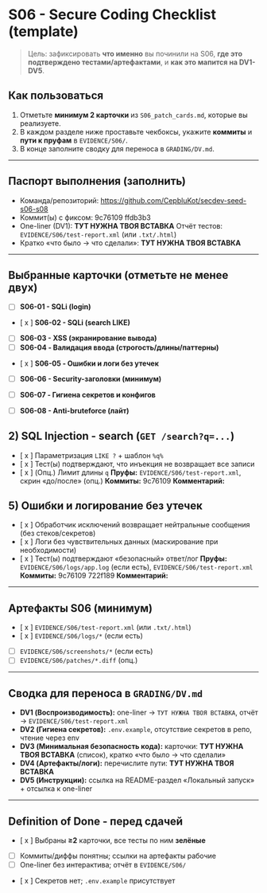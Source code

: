 # S06 - Secure Coding Checklist (template)

> Цель: зафиксировать **что именно** вы починили на S06, **где это подтверждено тестами/артефактами**, и **как это мапится на DV1-DV5**.

## Как пользоваться

1. Отметьте **минимум 2 карточки** из `S06_patch_cards.md`, которые вы реализуете.
2. В каждом разделе ниже проставьте чекбоксы, укажите **коммиты** и **пути к пруфам** в `EVIDENCE/S06/`.
3. В конце заполните сводку для переноса в `GRADING/DV.md`.

---

## Паспорт выполнения (заполнить)

* Команда/репозиторий: https://github.com/CepbluKot/secdev-seed-s06-s08
* Коммит(ы) с фиксом: 9c76109 ffdb3b3
* One-liner (DV1): **ТУТ НУЖНА ТВОЯ ВСТАВКА**
  Отчёт тестов: `EVIDENCE/S06/test-report.xml` (или `.txt/.html`)
* Кратко «что было → что сделали»: **ТУТ НУЖНА ТВОЯ ВСТАВКА**

---

## Выбранные карточки (отметьте не менее двух)

* [ ] **S06-01 - SQLi (login)**
* [ x ] **S06-02 - SQLi (search LIKE)**
* [ ] **S06-03 - XSS (экранирование вывода)**
* [ ] **S06-04 - Валидация ввода (строгость/длины/паттерны)**
* [ x ] **S06-05 - Ошибки и логи без утечек**
* [ ] **S06-06 - Security-заголовки (минимум)**
* [ ] **S06-07 - Гигиена секретов и конфигов**
* [ ] **S06-08 - Anti-bruteforce (лайт)**



## 2) SQL Injection - search (`GET /search?q=...`)

* [ x ] Параметризация `LIKE ?` + шаблон `%q%`
* [ x ] Тест(ы) подтверждают, что инъекция не возвращает все записи
* [ x ] (Опц.) Лимит длины `q`
  **Пруфы:** `EVIDENCE/S06/test-report.xml`, скрин «до/после» (опц.)
  **Коммиты:** 9c76109
  **Комментарий:**

## 5) Ошибки и логирование без утечек

* [ x ] Обработчик исключений возвращает нейтральные сообщения (без стеков/секретов)
* [ x ] Логи без чувствительных данных (маскирование при необходимости)
* [ x ] Тест(ы) подтверждают «безопасный» ответ/лог
  **Пруфы:** `EVIDENCE/S06/logs/app.log` (если есть), `EVIDENCE/S06/test-report.xml`
  **Коммиты:** 9c76109 722f189
  **Комментарий:**

---

## Артефакты S06 (минимум)

* [ x ] `EVIDENCE/S06/test-report.xml` (или `.txt/.html`)
* [ x ] `EVIDENCE/S06/logs/*` (если есть)
* [ ] `EVIDENCE/S06/screenshots/*` (если есть)
* [ ] `EVIDENCE/S06/patches/*.diff` (опц.)

---

## Сводка для переноса в `GRADING/DV.md`

* **DV1 (Воспроизводимость):** one-liner → `ТУТ НУЖНА ТВОЯ ВСТАВКА`, отчёт → `EVIDENCE/S06/test-report.xml`
* **DV2 (Гигиена секретов):** `.env.example`, отсутствие секретов в репо, чтение через env
* **DV3 (Минимальная безопасность кода):** карточки: **ТУТ НУЖНА ТВОЯ ВСТАВКА** (список), кратко «что было → что сделали»
* **DV4 (Артефакты/логи):** перечислите пути: **ТУТ НУЖНА ТВОЯ ВСТАВКА**
* **DV5 (Инструкции):** ссылка на README-раздел «Локальный запуск» + отсылка к one-liner

---

## Definition of Done - перед сдачей

* [ x ] Выбраны **≥2** карточки, все тесты по ним **зелёные**
* [ ] Коммиты/диффы понятны; ссылки на артефакты рабочие
* [ ] One-liner без интерактива; отчёт в `EVIDENCE/S06/`
* [ x ] Секретов нет; `.env.example` присутствует

